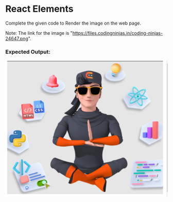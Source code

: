 # React Elements

Complete the given code to Render the image on the web page.

Note: The link for the image is "https://files.codingninjas.in/coding-ninjas-24647.png".

### Expected Output:

<img src="./output-react-elements.png">

